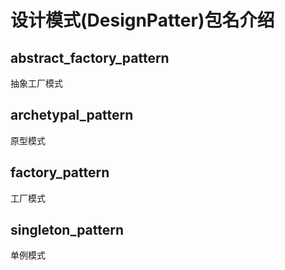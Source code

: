 # 设计模式(DesignPatter)包名介绍


## abstract_factory_pattern 
抽象工厂模式
## archetypal_pattern
原型模式
## factory_pattern
工厂模式
## singleton_pattern
单例模式